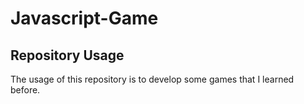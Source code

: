 # Javascript-Game

## Repository Usage
The usage of this repository is to develop some games that I learned before.
